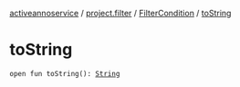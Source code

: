 [activeannoservice](../../index.md) / [project.filter](../index.md) / [FilterCondition](index.md) / [toString](./to-string.md)

# toString

`open fun toString(): `[`String`](https://kotlinlang.org/api/latest/jvm/stdlib/kotlin/-string/index.html)